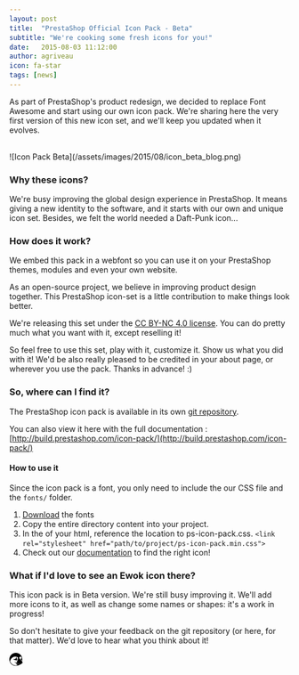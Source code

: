 ```yaml
---
layout: post
title:  "PrestaShop Official Icon Pack - Beta"
subtitle: "We're cooking some fresh icons for you!"
date:   2015-08-03 11:12:00
author: agriveau
icon: fa-star
tags: [news]
---
```



As part of PrestaShop's product redesign, we decided to replace Font Awesome and start using our own icon pack. We're sharing here the very first version of this new icon set, and we'll keep you updated when it evolves.

<br/>
![Icon Pack Beta](/assets/images/2015/08/icon_beta_blog.png)
<br/>

### Why these icons?
We're busy improving the global design experience in PrestaShop. It means giving a new identity to the software, and it starts with our own and unique icon set.
Besides, we felt the world needed a Daft-Punk icon...

### How does it work?

We embed this pack in a webfont so you can use it on your PrestaShop themes, modules and even your own website.

As an open-source project, we believe in improving product design together. This PrestaShop icon-set is a little contribution to make things look better.

We're releasing this set under the [CC BY-NC 4.0 license](http://creativecommons.org/licenses/by-nc/4.0/). You can do pretty much what you want with it, except reselling it!

So feel free to use this set, play with it, customize it. Show us what you did with it!
We'd be also really pleased to be credited in your about page, or wherever you use the pack. Thanks in advance! :)

### So, where can I find it?

The PrestaShop icon pack is available in its own [git repository](https://github.com/PrestaShop/icon-pack).

You can also view it here with the full documentation : [http://build.prestashop.com/icon-pack/](http://build.prestashop.com/icon-pack/)

#### How to use it

Since the icon pack is a font, you only need to include the our CSS file and the `fonts/` folder.

1. [Download](https://github.com/PrestaShop/icon-pack/archive/master.zip) the fonts
1. Copy the entire directory content into your project.
1. In the <head> of your html, reference the location to ps-icon-pack.css.
`<link rel="stylesheet" href="path/to/project/ps-icon-pack.min.css">`
1. Check out our [documentation](http://build.prestashop.com/icon-pack/documentation.html) to find the right icon!

### What if I'd love to see an Ewok icon there?

This icon pack is in Beta version. We're still busy improving it.
We'll add more icons to it, as well as change some names or shapes: it's a work in progress!

So don't hesitate to give your feedback on the git repository (or here, for that matter). We'd love to hear what you think about it!

![Preston Icon](/assets/images/2015/08/preston.png)
